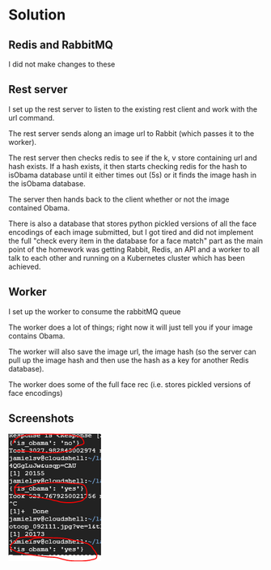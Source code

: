 # Solution

## Redis and RabbitMQ
I did not make changes to these

## Rest server
I set up the rest server to listen to the existing rest client and work with the url command.

The rest server sends along an image url to Rabbit (which passes it to the worker).

The rest server then checks redis to see if the k, v store containing url and hash exists. If a hash exists, it then starts checking redis for the hash to isObama database until it either times out (5s) or it finds the image hash in the isObama database.

The server then hands back to the client whether or not the image contained Obama.

There is also a database that stores python pickled versions of all the face encodings of each image submitted, but I got tired and did not implement the full "check every item in the database for a face match" part as the main point of the homework was getting Rabbit, Redis, an API and a worker to all talk to each other and running on a Kubernetes cluster which has been achieved.

## Worker
I set up the worker to consume the rabbitMQ queue

The worker does a lot of things; right now it will just tell you if your image contains Obama.

The worker will also save the image url, the image hash (so the server can pull up the image hash and then use the hash as a key for another Redis database).

The worker does some of the full face rec (i.e. stores pickled versions of face encodings)

## Screenshots
 ![](lab7.png)

